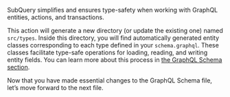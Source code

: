 SubQuery simplifies and ensures type-safety when working with GraphQL entities, actions, and transactions.

<!-- @include: codegen.md -->

This action will generate a new directory (or update the existing one) named `src/types`. Inside this directory, you will find automatically generated entity classes corresponding to each type defined in your `schema.graphql`. These classes facilitate type-safe operations for loading, reading, and writing entity fields. You can learn more about this process in [the GraphQL Schema section](../../build/graphql.md).

Now that you have made essential changes to the GraphQL Schema file, let’s move forward to the next file.

